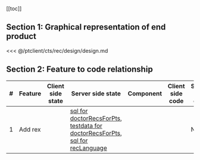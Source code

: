 [[toc]]

## Section 1: Graphical representation of end product

<<< @/ptclient/cts/rec/design/design.md

## Section 2: Feature to code relationship

| #   | Feature | Client side state | Server side state                                                                                                                                                                                                                                                                                                                                                                                                                                                                                    | Component | Client side code | Server side code |
| --- | ------- | ----------------- | ---------------------------------------------------------------------------------------------------------------------------------------------------------------------------------------------------------------------------------------------------------------------------------------------------------------------------------------------------------------------------------------------------------------------------------------------------------------------------------------------------- | --------- | ---------------- | ---------------- |
| 1   | Add rex |                   | [sql for doctorRecsForPts](https://github.com/savantcare/ptfile/blob/master/ptclient/cts/rec/db/structure/sc_rec/doctorRecsForPts/structure-gen-on-2020-07-01.sql), [testdata for doctorRecsForPts](https://github.com/savantcare/ptfile/blob/master/ptclient/cts/rec/db/structure/sc_rec/doctorRecsForPts/testdata-gen-on-2020-07-01.sql), [sql for recLanguage](https://github.com/savantcare/ptfile/blob/master/ptclient/cts/rec/db/structure/sc_rec/recLanguage/structure-gen-on-2020-07-01.sql) |           |                  | None             |
